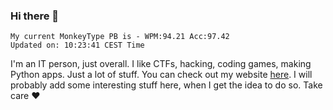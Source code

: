 ### Hi there 👋
<!-- PB START -->
```
My current MonkeyType PB is - WPM:94.21 Acc:97.42
Updated on: 10:23:41 CEST Time
```
<!-- PB END -->
I'm an IT person, just overall. I like CTFs, hacking, coding games, making Python apps. Just a lot of stuff.
You can check out my website [here](https://skill3472.github.io/).
I will probably add some interesting stuff here, when I get the idea to do so. Take care ❤️
